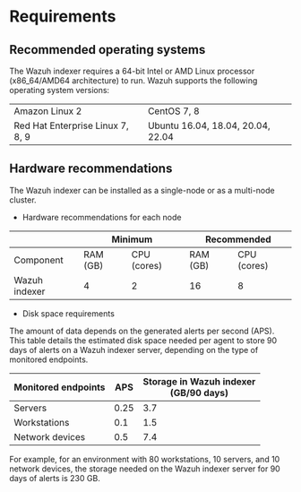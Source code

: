 # Requirements

## Recommended operating systems

The Wazuh indexer requires a 64-bit Intel or AMD Linux processor (x86_64/AMD64 architecture) to run. Wazuh supports the following operating system versions:

<table>
  <tr>
    <td>Amazon Linux 2</td>
    <td>CentOS 7, 8</td>
  </tr>
  <tr>
    <td>Red Hat Enterprise Linux 7, 8, 9</td>
    <td>Ubuntu 16.04, 18.04, 20.04, 22.04</td>
  </tr>
</table>

## Hardware recommendations

The Wazuh indexer can be installed as a single-node or as a multi-node cluster.

- Hardware recommendations for each node

<table><thead>
  <tr>
    <th></th>
    <th colspan="2">Minimum</th>
    <th colspan="2">Recommended</th>
  </tr></thead>
<tbody>
  <tr>
    <td>Component</td>
    <td>RAM (GB)</td>
    <td>CPU (cores)</td>
    <td>RAM (GB)</td>
    <td>CPU (cores)</td>
  </tr>
  <tr>
    <td>Wazuh indexer</td>
    <td>4</td>
    <td>2</td>
    <td>16</td>
    <td>8</td>
  </tr>
</tbody>
</table>

- Disk space requirements

The amount of data depends on the generated alerts per second (APS). This table details the estimated disk space needed per agent to store 90 days of alerts on a Wazuh indexer server, depending on the type of monitored endpoints.


<table><thead>
  <tr>
    <th>Monitored endpoints</th>
    <th>APS</th>
    <th>Storage in Wazuh indexer <br> (GB/90 days)</th>
  </tr></thead>
<tbody>
  <tr>
    <td>Servers</td>
    <td>0.25</td>
    <td>3.7</td>
  </tr>
  <tr>
    <td>Workstations</td>
    <td>0.1</td>
    <td>1.5</td>
  </tr>
  <tr>
    <td>Network devices</td>
    <td>0.5</td>
    <td>7.4</td>
  </tr>
</tbody>
</table>

For example, for an environment with 80 workstations, 10 servers, and 10 network devices, the storage needed on the Wazuh indexer server for 90 days of alerts is 230 GB.